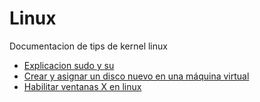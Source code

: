 # Linux 
Documentacion de tips de kernel linux 


* [Explicacion sudo y su](guia/sudo.rst)
* [Crear y asignar un disco nuevo en una máquina virtual](guia/disco.rst)
* [Habilitar ventanas X en linux](guia/x.rst)
